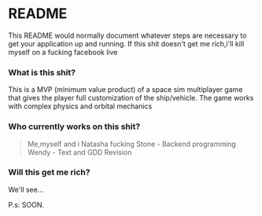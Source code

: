 # README #

This README would normally document whatever steps are necessary to get your application up and running.
If this shit doesn't get me rich,i'll kill myself on a fucking facebook live
### What is this shit? ###

This is a MVP (minimum value product) of a space sim multiplayer game that gives the player full customization of the ship/vehicle.
The game works with complex physics and orbital mechanics

### Who currently works on this shit? ###

> Me,myself and i Natasha fucking Stone - Backend programming
> Wendy - Text and GDD Revision

### Will this get me rich? ###

We'll see...

P.s: SOON.
